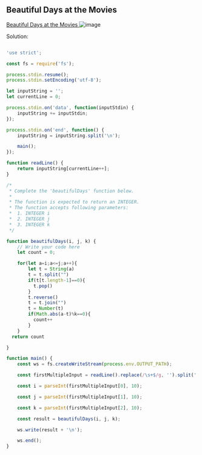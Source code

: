 ## Beautiful Days at the Movies
[ Beautiful Days at the Movies ](https://www.hackerrank.com/challenges/beautiful-days-at-the-movies/problem)
![image](https://user-images.githubusercontent.com/72649014/162386085-ffb47184-e573-4b01-8f47-20c1cf656e93.png)



Solution:
```js

'use strict';

const fs = require('fs');

process.stdin.resume();
process.stdin.setEncoding('utf-8');

let inputString = '';
let currentLine = 0;

process.stdin.on('data', function(inputStdin) {
    inputString += inputStdin;
});

process.stdin.on('end', function() {
    inputString = inputString.split('\n');

    main();
});

function readLine() {
    return inputString[currentLine++];
}

/*
 * Complete the 'beautifulDays' function below.
 *
 * The function is expected to return an INTEGER.
 * The function accepts following parameters:
 *  1. INTEGER i
 *  2. INTEGER j
 *  3. INTEGER k
 */

function beautifulDays(i, j, k) {
    // Write your code here
    let count = 0;

    for(let a=i;a<=j;a++){
        let t = String(a)
        t = t.split("")
        if(t[t.length-1]==0){
          t.pop()
        }
        t.reverse()
        t = t.join("")
        t = Number(t)
        if(Math.abs(a-t)%k==0){
          count++
        }
    }
  return count

}

function main() {
    const ws = fs.createWriteStream(process.env.OUTPUT_PATH);

    const firstMultipleInput = readLine().replace(/\s+$/g, '').split(' ');

    const i = parseInt(firstMultipleInput[0], 10);

    const j = parseInt(firstMultipleInput[1], 10);

    const k = parseInt(firstMultipleInput[2], 10);

    const result = beautifulDays(i, j, k);

    ws.write(result + '\n');

    ws.end();
}

```
